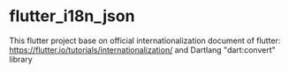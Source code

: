 # flutter_i18n_json

This flutter project base on official internationalization document of flutter: https://flutter.io/tutorials/internationalization/
and Dartlang "dart:convert" library
